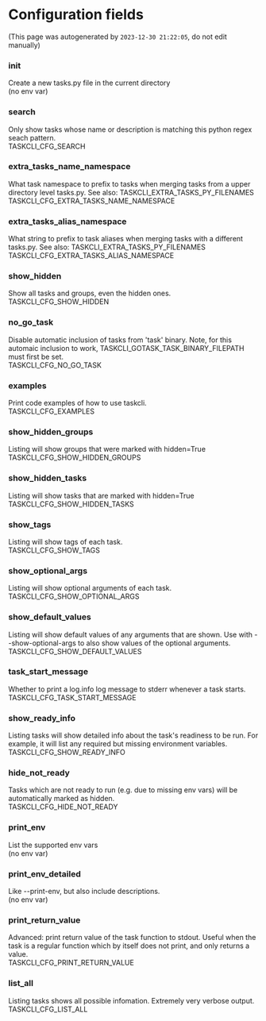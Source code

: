 # Configuration fields
(This page was autogenerated by `2023-12-30 21:22:05`, do not edit manually)
### init
Create a new tasks.py file in the current directory  
(no env var)  

### search
Only show tasks whose name or description is matching this python regex seach pattern.  
TASKCLI_CFG_SEARCH  

### extra_tasks_name_namespace
What task namespace to prefix to tasks when merging tasks from a upper directory level tasks.py. See also: TASKCLI_EXTRA_TASKS_PY_FILENAMES  
TASKCLI_CFG_EXTRA_TASKS_NAME_NAMESPACE  

### extra_tasks_alias_namespace
What string to prefix to task aliases when merging tasks with a different tasks.py. See also: TASKCLI_EXTRA_TASKS_PY_FILENAMES  
TASKCLI_CFG_EXTRA_TASKS_ALIAS_NAMESPACE  

### show_hidden
Show all tasks and groups, even the hidden ones.  
TASKCLI_CFG_SHOW_HIDDEN  

### no_go_task
Disable automatic inclusion of tasks from 'task' binary. Note, for this automaic inclusion to work, TASKCLI_GOTASK_TASK_BINARY_FILEPATH must first be set.  
TASKCLI_CFG_NO_GO_TASK  

### examples
Print code examples of how to use taskcli.  
TASKCLI_CFG_EXAMPLES  

### show_hidden_groups
Listing will show groups that were marked with hidden=True  
TASKCLI_CFG_SHOW_HIDDEN_GROUPS  

### show_hidden_tasks
Listing will show tasks that are marked with hidden=True  
TASKCLI_CFG_SHOW_HIDDEN_TASKS  

### show_tags
Listing will show tags of each task.  
TASKCLI_CFG_SHOW_TAGS  

### show_optional_args
Listing will show optional arguments of each task.  
TASKCLI_CFG_SHOW_OPTIONAL_ARGS  

### show_default_values
Listing will show default values of any arguments that are shown. Use with --show-optional-args to also show values of the optional arguments.  
TASKCLI_CFG_SHOW_DEFAULT_VALUES  

### task_start_message
Whether to print a log.info log message to stderr whenever a task starts.  
TASKCLI_CFG_TASK_START_MESSAGE  

### show_ready_info
Listing tasks will show detailed info about the task's readiness to be run. For example, it will list any required but missing environment variables.   
TASKCLI_CFG_SHOW_READY_INFO  

### hide_not_ready
Tasks which are not ready to run (e.g. due to missing env vars) will be automatically marked as hidden.  
TASKCLI_CFG_HIDE_NOT_READY  

### print_env
List the supported env vars  
(no env var)  

### print_env_detailed
Like --print-env, but also include descriptions.  
(no env var)  

### print_return_value
Advanced: print return value of the task function to stdout. Useful when the task is a regular function which by itself does not print, and only returns a value.  
TASKCLI_CFG_PRINT_RETURN_VALUE  

### list_all
Listing tasks shows all possible infomation. Extremely very verbose output.  
TASKCLI_CFG_LIST_ALL  

